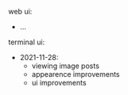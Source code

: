 web ui:

- …

terminal ui:

- 2021-11-28:
  - viewing image posts
  - appearence improvements
  - ui improvements
